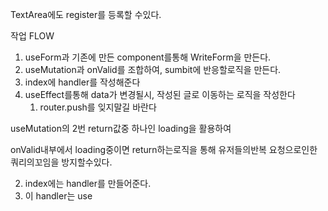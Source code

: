

TextArea에도 register를 등록할 수있다.

작업 FLOW

1. useForm과 기존에 만든 component를통해 WriteForm을 만든다.
2. useMutation과 onValid를 조합하여, sumbit에 반응할로직을 만든다.
3. index에 handler를 작성해준다
4. useEffect를통해 data가 변경될시, 작성된 글로 이동하는 로직을 작성한다
	1. router.push를 잊지말길 바란다


useMutation의 2번 return값중 하나인 loading을 활용하여

onValid내부에서 loading중이면 return하는로직을 통해 유저들의반복 요청으로인한
쿼리의꼬임을 방지할수있다.



2. index에는 handler를 만들어준다.
3. 이 handler는 use